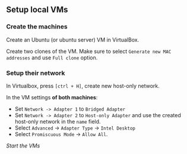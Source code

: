 ## Setup local VMs

### Create the machines

Create an Ubuntu (or ubuntu server) VM in VirtualBox.

Create two clones of the VM. Make sure to select `Generate new MAC addresses` and use `Full clone` option.

### Setup their network

In Virtualbox, press `[ctrl + H]`, create new host-only network.

In the VM settings **of both machines**:
- Set `Network -> Adapter 1` to `Bridged Adapter`
- Set `Network -> Adapter 2` to `Host-only Adapter` and use the created host-only network in the `name` field.
- Select `Advanced` -> `Adapter Type` -> `Intel Desktop`
- Select `Promiscuous Mode` -> `Allow All`.

*Start the VMs*

